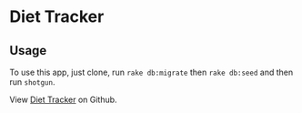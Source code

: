 # Diet Tracker

## Usage

To use this app, just clone, run `rake db:migrate` then `rake db:seed` and then run `shotgun`.


<p data-visibility='hidden'>View <a href='https://github.com/jaybednar/diet-tracker-sinatra-app' title='Diet Tracker Sinatra App'>Diet Tracker</a> on Github.</p>
